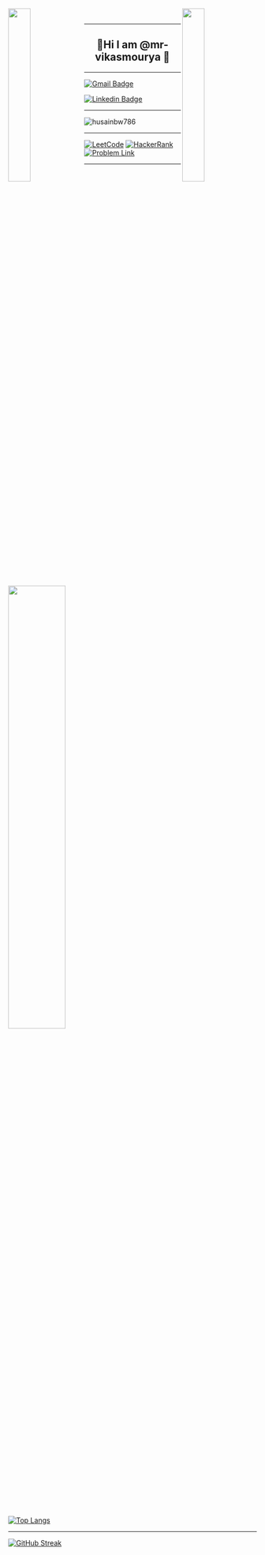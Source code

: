 ### 
<img align="left" src="https://user-images.githubusercontent.com/65187002/144930161-2f783401-8d27-4fdf-a2f7-cc0ba32f1f1f.gif" width="30%" style="display:inline;"><img align="right" src="https://user-images.githubusercontent.com/65187002/144930161-2f783401-8d27-4fdf-a2f7-cc0ba32f1f1f.gif" width="30%" style="display:inline;">



<br>

---

<h2 align=center width=max>👋Hi I am @mr-vikasmourya 👋</b></h2>

---

[![Gmail Badge](https://img.shields.io/badge/-gzvikash786@gmail.com-c14438?style=flat-square&logo=Gmail&logoColor=white&link=mailto:gzvikash786@gmail.com)](mailto:husainbw123@gmail.com)

[![Linkedin Badge](https://img.shields.io/badge/-Husain_Bw-blue?style=flat-square&logo=Linkedin&logoColor=white&link=https://www.linkedin.com/in/gzvikash786/)](linkedin.com/in/vikas-mourya-6b2799204)

---
<p align="left"> <img src="https://komarev.com/ghpvc/?username=husainbw786&label=Profile%20views&color=0e75b6&style=flat" alt="husainbw786" /> </p>

---

[![LeetCode](https://img.shields.io/badge/-LeetCode-FFA116?style=for-the-badge&logo=LeetCode&logoColor=black)](https://leetcode.com/u/gzvikash786/)
[![HackerRank](https://img.shields.io/badge/-Hackerrank-2EC866?style=for-the-badge&logo=HackerRank&logoColor=white)](https://www.hackerrank.com/profile/gzvikash786)
[![Problem Link](https://img.shields.io/badge/GeeksforGeeks-298D46?style=for-the-badge&logo=geeksforgeeks&logoColor=white)](https://www.geeksforgeeks.org/user/gzvikash786/)



---
<a href="https://leetcode.com/husain_bw/"><img width="48%" src="https://leetcode.card.workers.dev/husain_bw?theme=dark&font=baloo&extension=null&border=2&border_radius=8"></a>

 [![Top Langs](https://github-readme-stats.vercel.app/api/top-langs/?username=husainbw786&theme=dark&layout=compact&align=right&width=40%)](https://github.com/husainbw786/github-readme-stats)
 

 <hr>
 
 [![GitHub Streak](https://github-readme-streak-stats.herokuapp.com/?user=husainbw786&currStreakNum=2FD3EB&fire=pink&sideLabels=F00&theme=nightowl)](https://git.io/streak-stats) 
<!--
![Husain's GitHub stats](https://github-readme-stats.vercel.app/api?username=husainbw786&theme=dark&show_icons=true)      
-->
<!--
**Profile Views**&nbsp;&nbsp;&nbsp;&nbsp;&nbsp;&nbsp;&nbsp;
![Visitor](https://hit.yhype.me/github/profile?user_id=45698122)
-->












